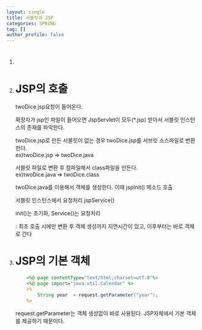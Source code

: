 ```yaml
---
layout: single
title: 서블릿과 JSP
categories: SPRING
tag: []
author_profile: false
---
```


1. # 

1. # JSP의 호출
    twoDice.jsp요청이 들어온다.   

    확장자가 jsp인 파일이 들어오면 JspServlet이 모두(*.jsp) 받아서 서블릿 인스턴스의 존재를 파악한다.   

    twoDice.jsp로 만든 서블릿이 없는 경우 twoDice.jsp를 서브릿 소스파일로 변환한다.   
    ex)twoDice.jsp => twoDice.java   

    서블릿 파일로 변환 후 컴파일해서 class파일을 만든다.   
    ex)twoDice.java => twoDice.class   

    twoDice.java를 이용해서 객체를 생성한다. 이때 jspInit() 메소드 호출   

    서블릿 인스턴스에서 요청처리 jspService()   

    init()는 초기화, Service()는 요청처리   

    : 최초 호출 시에만 변환 후 객체 생성까지 지연시간이 있고, 이후부터는 바로 객체로 간다

1. # JSP의 기본 객체
    ```jsp
        <%@ page contentType="text/html;charset=utf-8"%>
        <%@ page import="java.util.Calendar" %>
        <%
            String year  = request.getParameter("year");
        %>
    ```   
    request.getParameter는 객체 생성없이 바로 사용된다. JSP자체에서 기본 객체를 제공하기 때문이다.  
